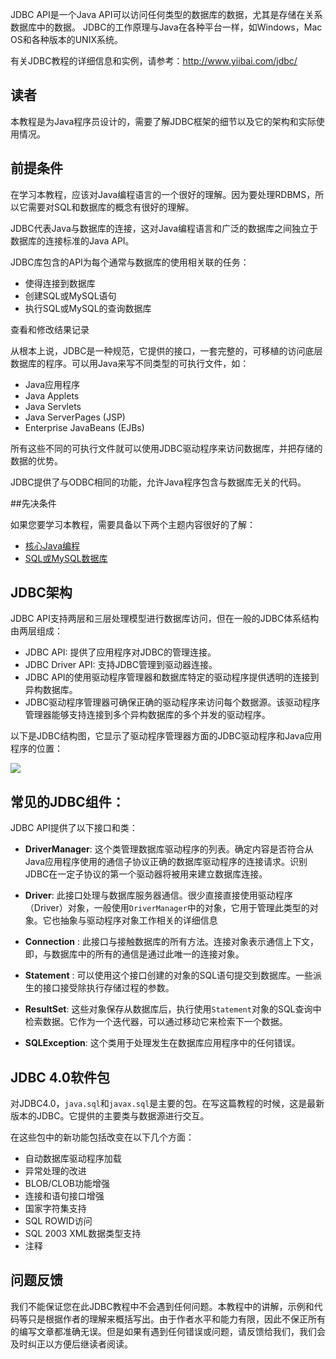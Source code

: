 JDBC API是一个Java API可以访问任何类型的数据库的数据，尤其是存储在关系数据库中的数据。 JDBC的工作原理与Java在各种平台一样，如Windows，Mac OS和各种版本的UNIX系统。

有关JDBC教程的详细信息和实例，请参考：http://www.yiibai.com/jdbc/

## 读者

本教程是为Java程序员设计的，需要了解JDBC框架的细节以及它的架构和实际使用情况。

## 前提条件

在学习本教程，应该对Java编程语言的一个很好的理解。因为要处理RDBMS，所以它需要对SQL和数据库的概念有很好的理解。


JDBC代表Java与数据库的连接，这对Java编程语言和广泛的数据库之间独立于数据库的连接标准的Java API。

JDBC库包含的API为每个通常与数据库的使用相关联的任务：

- 使得连接到数据库
- 创建SQL或MySQL语句
- 执行SQL或MySQL的查询数据库

查看和修改结果记录

从根本上说，JDBC是一种规范，它提供的接口，一套完整的，可移植的访问底层数据库的程序。可以用Java来写不同类型的可执行文件，如：

- Java应用程序
- Java Applets
- Java Servlets
- Java ServerPages (JSP)
- Enterprise JavaBeans (EJBs)

所有这些不同的可执行文件就可以使用JDBC驱动程序来访问数据库，并把存储的数据的优势。

JDBC提供了与ODBC相同的功能，允许Java程序包含与数据库无关的代码。

##先决条件

如果您要学习本教程，需要具备以下两个主题内容很好的了解：

- [核心Java编程](http://www.yiibai.com/java/ "核心Java编程")
- [SQL或MySQL数据库](http://www.yiibai.com/mysql/ "SQL或MySQL数据库")

## JDBC架构
JDBC API支持两层和三层处理模型进行数据库访问，但在一般的JDBC体系结构由两层组成：
- JDBC API: 提供了应用程序对JDBC的管理连接。
- JDBC Driver API: 支持JDBC管理到驱动器连接。
- JDBC API的使用驱动程序管理器和数据库特定的驱动程序提供透明的连接到异构数据库。
- JDBC驱动程序管理器可确保正确的驱动程序来访问每个数据源。该驱动程序管理器能够支持连接到多个异构数据库的多个并发的驱动程序。

以下是JDBC结构图，它显示了驱动程序管理器方面的JDBC驱动程序和Java应用程序的位置：

![](http://www.yiibai.com/uploads/images/201706/0206/392080659_56700.jpg)

## 常见的JDBC组件：

JDBC API提供了以下接口和类：

- **DriverManager**: 这个类管理数据库驱动程序的列表。确定内容是否符合从Java应用程序使用的通信子协议正确的数据库驱动程序的连接请求。识别JDBC在一定子协议的第一个驱动器将被用来建立数据库连接。

- **Driver**: 此接口处理与数据库服务器通信。很少直接直接使用驱动程序（Driver）对象，一般使用`DriverManager`中的对象，它用于管理此类型的对象。它也抽象与驱动程序对象工作相关的详细信息

- **Connection** : 此接口与接触数据库的所有方法。连接对象表示通信上下文，即，与数据库中的所有的通信是通过此唯一的连接对象。

- **Statement** : 可以使用这个接口创建的对象的SQL语句提交到数据库。一些派生的接口接受除执行存储过程的参数。

- **ResultSet**: 这些对象保存从数据库后，执行使用`Statement`对象的SQL查询中检索数据。它作为一个迭代器，可以通过移动它来检索下一个数据。

- **SQLException**: 这个类用于处理发生在数据库应用程序中的任何错误。

## JDBC 4.0软件包

对JDBC4.0，`java.sql`和`javax.sql`是主要的包。在写这篇教程的时候，这是最新版本的JDBC。它提供的主要类与数据源进行交互。

在这些包中的新功能包括改变在以下几个方面：

- 自动数据库驱动程序加载
- 异常处理的改进
- BLOB/CLOB功能增强
- 连接和语句接口增强
- 国家字符集支持
- SQL ROWID访问
- SQL 2003 XML数据类型支持
- 注释

## 问题反馈

我们不能保证您在此JDBC教程中不会遇到任何问题。本教程中的讲解，示例和代码等只是根据作者的理解来概括写出。由于作者水平和能力有限，因此不保正所有的编写文章都准确无误。但是如果有遇到任何错误或问题，请反馈给我们，我们会及时纠正以方便后继读者阅读。